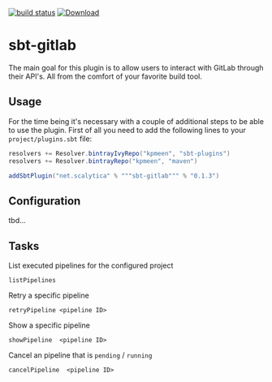 [![build status](https://gitlab.com/kpmeen/sbt-gitlab/badges/master/build.svg)](https://gitlab.com/kpmeen/sbt-gitlab/commits/master)
[ ![Download](https://api.bintray.com/packages/kpmeen/sbt-plugins/sbt-gitlab/images/download.svg) ](https://bintray.com/kpmeen/sbt-plugins/sbt-gitlab/_latestVersion)

# sbt-gitlab

The main goal for this plugin is to allow users to interact with GitLab through
their API's. All from the comfort of your favorite build tool.


## Usage

For the time being it's necessary with a couple of additional steps to be able
to use the plugin. First of all you need to add the following lines to your
`project/plugins.sbt` file:

```scala
resolvers += Resolver.bintrayIvyRepo("kpmeen", "sbt-plugins")
resolvers += Resolver.bintrayRepo("kpmeen", "maven")

addSbtPlugin("net.scalytica" % """sbt-gitlab""" % "0.1.3")
```

## Configuration

tbd...

## Tasks

List executed pipelines for the configured project 
```
listPipelines
```

Retry a specific pipeline
```
retryPipeline <pipeline ID>
```

Show a specific pipeline
```
showPipeline  <pipeline ID>
```

Cancel an pipeline that is `pending` / `running`
```
cancelPipeline  <pipeline ID>
```
